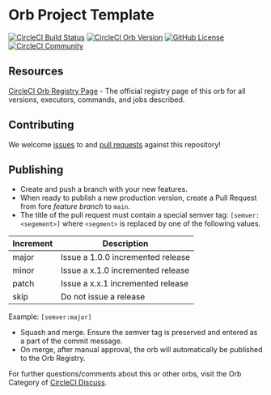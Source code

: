 # Orb Project Template

[![CircleCI Build Status](https://circleci.com/gh/fluidtruck/app-tools.svg?style=shield "CircleCI Build Status")](https://circleci.com/gh/fluidtruck/app-tools) [![CircleCI Orb Version](https://img.shields.io/badge/endpoint.svg?url=https://badges.circleci.io/orb/fluidtruck/app-tools)](https://circleci.com/orbs/registry/orb/fluidtruck/app-tools) [![GitHub License](https://img.shields.io/badge/license-MIT-lightgrey.svg)](https://raw.githubusercontent.com/fluidtruck/app-tools/main/LICENSE) [![CircleCI Community](https://img.shields.io/badge/community-CircleCI%20Discuss-343434.svg)](https://discuss.circleci.com/c/ecosystem/orbs)

## Resources

[CircleCI Orb Registry Page](https://circleci.com/orbs/registry/orb/fluidtruck/app-tools) - The official registry page of this orb for all versions, executors, commands, and jobs described.

## Contributing

We welcome [issues](https://github.com/fluidtruck/app-tools/issues) to and [pull requests](https://github.com/fluidtruck/app-tools/pulls) against this repository!

## Publishing

* Create and push a branch with your new features.
* When ready to publish a new production version, create a Pull Request from fore _feature branch_ to `main`.
* The title of the pull request must contain a special semver tag: `[semver:<segement>]` where `<segment>` is replaced by one of the following values.

| Increment | Description|
| ----------| -----------|
| major     | Issue a 1.0.0 incremented release|
| minor     | Issue a x.1.0 incremented release|
| patch     | Issue a x.x.1 incremented release|
| skip      | Do not issue a release|

Example: `[semver:major]`

* Squash and merge. Ensure the semver tag is preserved and entered as a part of the commit message.
* On merge, after manual approval, the orb will automatically be published to the Orb Registry.

For further questions/comments about this or other orbs, visit the Orb Category of [CircleCI Discuss](https://discuss.circleci.com/c/orbs).
